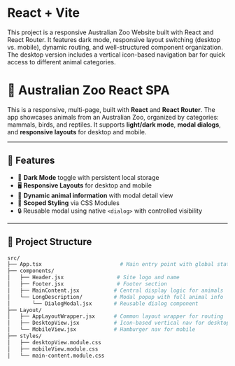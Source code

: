 # React + Vite
This project is a responsive Australian Zoo Website built with React and React Router. It features dark mode, responsive layout switching (desktop vs. mobile), dynamic routing, and well-structured component organization. The desktop version includes a vertical icon-based navigation bar for quick access to different animal categories.


# 🦘 Australian Zoo React SPA

This is a responsive, multi-page, built with **React** and **React Router**. The app showcases animals from an Australian Zoo, organized by categories: mammals, birds, and reptiles. It supports **light/dark mode**, **modal dialogs**, and **responsive layouts** for desktop and mobile.

---

## 🚀 Features

- 🌙 **Dark Mode** toggle with persistent local storage
- 🖥️ **Responsive Layouts** for desktop and mobile
- 🐾 **Dynamic animal information** with modal detail view
- 🎨 **Scoped Styling** via CSS Modules
- 🔒 Reusable modal using native `<dialog>` with controlled visibility

---

## 🧱 Project Structure

```bash
src/
├── App.tsx                         # Main entry point with global state and routes
├── components/
│   ├── Header.jsx                 # Site logo and name
│   ├── Footer.jsx                 # Footer section
│   ├── MainContent.jsx           # Central display logic for animals
│   └── LongDescription/          # Modal popup with full animal info
│       └── DialogModal.jsx       # Reusable dialog component
├── Layout/
│   ├── AppLayoutWrapper.jsx      # Common layout wrapper for routing
│   ├── DesktopView.jsx           # Icon-based vertical nav for desktop
│   └── MobileView.jsx            # Hamburger nav for mobile
├── styles/
│   ├── desktopView.module.css
│   ├── mobileView.module.css
│   └── main-content.module.css
